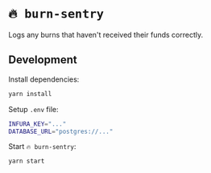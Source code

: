 # `🔥 burn-sentry`

Logs any burns that haven't received their funds correctly.

## Development

Install dependencies:

```sh
yarn install
```

Setup `.env` file:

```sh
INFURA_KEY="..."
DATABASE_URL="postgres://..."
```

Start `🔥 burn-sentry`:

```sh
yarn start
```
